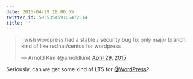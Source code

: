 ```yaml
---
date: 2015-04-29 18:00:55
twitter_id: 593535459105472514
title: ''
---
```


<blockquote class="twitter-tweet"><p lang="en" dir="ltr">I wish wordpress had a stable / security bug fix only major branch.  kind of like redhat/centos for wordpress</p>&mdash; Arnold Kim (@arnoldkim) <a href="https://twitter.com/arnoldkim/status/593507689746993152?ref_src=twsrc%5Etfw">April 29, 2015</a></blockquote>
<script async src="https://platform.twitter.com/widgets.js" charset="utf-8"></script>

Seriously, can we get some kind of LTS for [@WordPress](https://twitter.com/WordPress)? 
